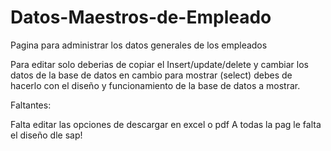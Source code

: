 # Datos-Maestros-de-Empleado
Pagina para administrar los datos generales de los empleados
		
Para editar solo deberias de copiar el Insert/update/delete y cambiar los datos de la base de datos
en cambio para mostrar (select) debes de hacerlo con el diseño y funcionamiento de la base de datos a mostrar.

Faltantes:

Falta editar las opciones de descargar en excel o pdf
A todas la pag le falta el diseño dle sap!
